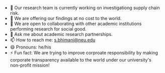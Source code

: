 <!--
**scdatahub/scdatahub** is a ✨ _special_ ✨ repository because its `README.md` (this file) appears on your GitHub profile.
### Hi there 👋
Here are some ideas to get you started:
-->
- 🔭 Our research team is currently working on investigationg supply chain risk.
- 🌱 We are offering our findings at no cost to the world.
- 👯 We are open to collaborating with other academic institutions performing research for social good.
- 💬 Ask me about academic research partnerships.
- 📫 How to reach me: s.bhimani@neu.edu
- 😄 Pronouns: he/his
- ⚡ Fun fact: We are trying to improve corproate responsibility by making corporate transparency available to the world under our university's non-profit mission!

